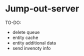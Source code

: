 # Jump-out-server  

TO-DO:
- delete queue  
- entity cache  
- entity additional data  
- send invenoty info  